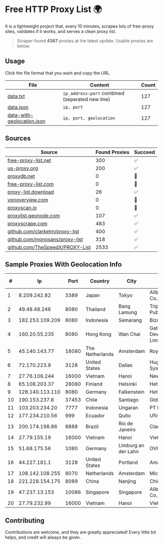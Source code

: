 
# Free HTTP Proxy List 🌍

It is a lightweight project that, every 10 minutes, scrapes lots of free-proxy sites, validates if it works, and serves a clean proxy list.


> Scraper found **4367** proxies at the latest update. Usable proxies are below.

## Usage

Click the file format that you want and copy the URL.


|File|Content|Count|
|----|-------|-----|
|[data.txt](https://raw.githubusercontent.com/themiralay/Proxy-List-World/master/data.txt)|`ip_address:port` combined (seperated new line)|127|
|[data.json](https://raw.githubusercontent.com/themiralay/Proxy-List-World/master/data.json)|`ip, port`|127|
|[data-with-geolocation.json](https://raw.githubusercontent.com/themiralay/Proxy-List-World/master/data-with-geolocation.json)|`ip, port, geolocation`|127|

## Sources

|Source|Found Proxies|Succeed|
|------|-------------|-------|
|[free-proxy-list.net](https://free-proxy-list.net)|300|✅|
|[us-proxy.org](https://www.us-proxy.org)|200|✅|
|[proxydb.net](http://proxydb.net)|0|🚫|
|[free-proxy-list.com](https://free-proxy-list.com/?page=&port=&type%5B%5D=http&type%5B%5D=https&up_time=0&search=Search)|0|🚫|
|[proxy-list.download](https://www.proxy-list.download/HTTP)|26|✅|
|[vpnoverview.com](https://vpnoverview.com/privacy/anonymous-browsing/free-proxy-servers)|0|🚫|
|[proxyscan.io](https://www.proxyscan.io)|0|🚫|
|[proxylist.geonode.com](https://proxylist.geonode.com/api/proxy-list?limit=300&page=1&sort_by=lastChecked&sort_type=desc&protocols=http,https)|107|✅|
|[proxyscrape.com](https://api.proxyscrape.com/v2/?request=displayproxies&protocol=http&timeout=10000&country=all&ssl=all&anonymity=all)|483|✅|
|[github.com/clarketm/proxy-list](https://raw.githubusercontent.com/clarketm/proxy-list/master/proxy-list-raw.txt)|400|✅|
|[github.com/monosans/proxy-list](https://raw.githubusercontent.com/monosans/proxy-list/main/proxies/http.txt)|318|✅|
|[github.com/TheSpeedX/PROXY-List](https://raw.githubusercontent.com/TheSpeedX/PROXY-List/master/http.txt)|2533|✅|


## Sample Proxies With Geolocation Info

|#|Ip|Port|Country|City|Internet Service Provider|
|-|--|----|-------|----|-------------------------|
|1|8.209.242.82|3389|Japan|Tokyo|Alibaba (US) Technology Co., Ltd.|
|2|49.48.48.246|8080|Thailand|Bang Lamung|Triple T Broadband Public Company Limited|
|3|182.253.109.209|8080|Indonesia|Semarang|Biznet Metronet|
|4|160.20.55.235|8080|Hong Kong|Wan Chai|Gateway Technology Development Company Limited|
|5|45.140.143.77|18080|The Netherlands|Amsterdam|RoyaleHosting BV|
|6|72.170.223.9|3128|United States|Dallas|Hughes Network Systems|
|7|27.76.109.244|16000|Vietnam|Hanoi|Newass2011xDSLHCMC|
|8|65.108.203.37|28080|Finland|Helsinki|Hetzner Online GmbH|
|9|128.140.113.110|8080|Germany|Falkenstein|Hetzner Online GmbH|
|10|190.153.237.6|37453|Chile|Santiago|Gtd Internet S.A.|
|11|103.203.234.20|7777|Indonesia|Ungaran|PT Nesta Indo Media|
|12|177.234.210.56|999|Ecuador|Quito|Ufinet Panama S.A.|
|13|200.174.198.86|8888|Brazil|Rio de Janeiro|Claro S.A|
|14|27.79.155.19|16000|Vietnam|Hanoi|Viettel Corporation|
|15|51.68.175.56|1080|Germany|Limburg an der Lahn|OVH SAS|
|16|44.227.181.1|3128|United States|Portland|Amazon.com, Inc.|
|17|108.142.108.255|8070|Netherlands|Amsterdam|Microsoft Corporation|
|18|221.228.154.175|8089|China|Nanjing|Chinanet|
|19|47.237.13.153|10086|Singapore|Singapore|Alibaba (US) Technology Co., Ltd.|
|20|27.79.232.99|16000|Vietnam|Hanoi|Viettel Corporation|



## Contributing

Contributions are welcome, and they are greatly appreciated! Every
little bit helps, and credit will always be given.

